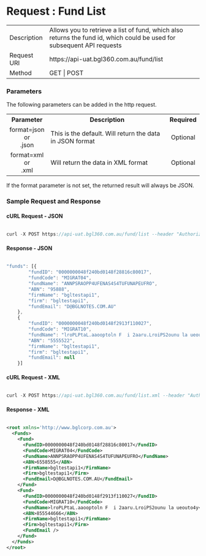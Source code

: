 # Request : Fund List

<table>
    <tr>
        <td>Description</td>
        <td>Allows you to retrieve a list of fund, which also returns the fund id, which could be used for subsequent API requests</td>
    </tr>
    <tr>
        <td>Request URI</td>
        <td>https://api-uat.bgl360.com.au/fund/list</td>
    </tr>
    <tr>
        <td>Method</td>
        <td>GET | POST</td>
    </tr>
</table>

### Parameters

The following parameters can be added in the http request.

<table>
    <tr>
        <th>Parameter</th>
        <th>Description</th>
        <th>Required</th>
    </tr>
    <tr>
        <td align="center">format=json <br> or <br> .json</td>
        <td>This is the default. Will return the data in JSON format</td>
        <td  align="center">Optional</td>
    </tr>
    <tr>
        <td align="center">format=xml  <br> or <br> .xml</td>
        <td>Will return the data in XML format</td>
        <td  align="center">Optional</td>
    </tr>
<table>

If the format parameter is not set, the returned result will always be JSON.

### Sample Request and Response

#### cURL Request - JSON

```javascript

curl -X POST https://api-uat.bgl360.com.au/fund/list --header "Authorization:bearer df2f0e40-606f-4311-8066-590732fd126b"

```

#### Response - JSON

```javascript

"funds": [{
		"fundID": "0000000048f240bd0148f28816c80017",
		"fundCode": "MIGRAT04",
		"fundName": "ANNPSRAOPP4UFENAS4S4TUFUNAPEUFRO",
		"ABN": "95888",
		"firmName": "bgltestapi1",
		"firm": "bgltestapi1",
		"fundEmail": "D@BGLNOTES.COM.AU"
	},
	{
		"fundID": "0000000048f240bd0148f2913f110027",
		"fundCode": "MIGRAT10",
		"fundName": "lroPLPtaL.aaooptoln F  i 2aaru.LroiPS2ounu la ueouto4y",
		"ABN": "5555522",
		"firmName": "bgltestapi1",
		"firm": "bgltestapi1",
		"fundEmail": null
	}]

```

#### cURL Request - XML

```javascript

curl -X POST https://api-uat.bgl360.com.au/fund/list.xml --header "Authorization:bearer df2f0e40-606f-4311-8066-590732fd126b"

```

#### Response - XML

```xml

<root xmlns='http://www.bglcorp.com.au'>
  <Funds>
    <Fund>
      <FundID>0000000048f240bd0148f28816c80017</FundID>
      <FundCode>MIGRAT04</FundCode>
      <FundName>ANNPSRAOPP4UFENAS4S4TUFUNAPEUFRO</FundName>
      <ABN>6558555</ABN>
      <FirmName>bgltestapi1</FirmName>
      <Firm>bgltestapi1</Firm>
      <FundEmail>D@BGLNOTES.COM.AU</FundEmail>
    </Fund>
    <Fund>
      <FundID>0000000048f240bd0148f2913f110027</FundID>
      <FundCode>MIGRAT10</FundCode>
      <FundName>lroPLPtaL.aaooptoln F  i 2aaru.LroiPS2ounu la ueouto4y</FundName>
      <ABN>855544666</ABN>
      <FirmName>bgltestapi1</FirmName>
      <Firm>bgltestapi1</Firm>
      <FundEmail />
    </Fund>
  </Funds>
</root>

```
